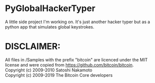 # PyGlobalHackerTyper
A little side project I'm working on.
It's just another hacker typer but as a python app that simulates global keystrokes.

# DISCLAIMER:
All files in /Samples with the prefix "bitcoin" are licenced under the MIT license and were copied from https://github.com/bitcoin/bitcoin. <br>
Copyright (c) 2009-2010 Satoshi Nakamoto <br>
Copyright (c) 2009-2019 The Bitcoin Core developers <br>
